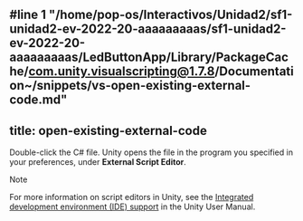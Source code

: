 #line 1 "/home/pop-os/Interactivos/Unidad2/sf1-unidad2-ev-2022-20-aaaaaaaaas/sf1-unidad2-ev-2022-20-aaaaaaaaas/LedButtonApp/Library/PackageCache/com.unity.visualscripting@1.7.8/Documentation~/snippets/vs-open-existing-external-code.md"
---
title: open-existing-external-code
---

Double-click the C# file. Unity opens the file in the program you specified in your preferences, under **External Script Editor**. 

> [!NOTE]
> For more information on script editors in Unity, see the [Integrated development environment (IDE) support](https://docs.unity3d.com/Manual/ScriptingToolsIDEs.html) in the Unity User Manual.